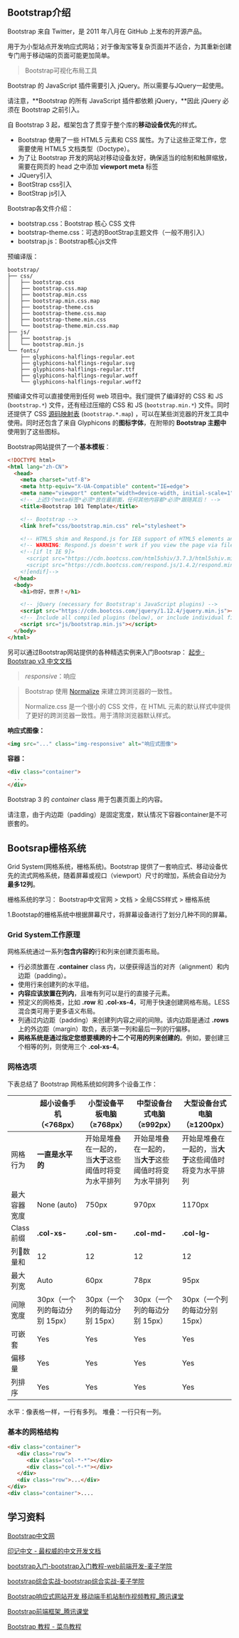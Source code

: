 ## Bootstrap介绍

Bootstrap 来自 Twitter，是 2011 年八月在 GitHub 上发布的开源产品。

用于为小型站点开发响应式网站；对于像淘宝等复杂页面并不适合，为其重新创建专门用于移动端的页面可能更加简单。



> Bootstrap可视化布局工具



Bootstrap 的 JavaScript 插件需要引入 jQuery。所以需要与JQuery一起使用。

请注意，**Bootstrap 的所有 JavaScript 插件都依赖 jQuery，**因此 jQuery 必须在 Bootstrap 之前引入。

自 Bootstrap 3 起，框架包含了贯穿于整个库的**移动设备优先**的样式。



* Bootstrap 使用了一些 HTML5 元素和 CSS 属性。为了让这些正常工作，您需要使用 HTML5 文档类型（Doctype）。
* 为了让 Bootstrap 开发的网站对移动设备友好，确保适当的绘制和触屏缩放，需要在网页的 head 之中添加 **viewport meta** 标签
* JQuery引入
* BootStrap css引入
* BootStrap js引入




Bootstrap各文件介绍：

* bootstrap.css：Bootstrap 核心 CSS 文件
* bootstrap-theme.css：可选的BootStrap主题文件（一般不用引入）
* bootstrap.js：Bootstrap核心js文件



预编译版：

```
bootstrap/
├── css/
│   ├── bootstrap.css
│   ├── bootstrap.css.map
│   ├── bootstrap.min.css
│   ├── bootstrap.min.css.map
│   ├── bootstrap-theme.css
│   ├── bootstrap-theme.css.map
│   ├── bootstrap-theme.min.css
│   └── bootstrap-theme.min.css.map
├── js/
│   ├── bootstrap.js
│   └── bootstrap.min.js
└── fonts/
    ├── glyphicons-halflings-regular.eot
    ├── glyphicons-halflings-regular.svg
    ├── glyphicons-halflings-regular.ttf
    ├── glyphicons-halflings-regular.woff
    └── glyphicons-halflings-regular.woff2
```

预编译文件可以直接使用到任何 web 项目中。我们提供了编译好的 CSS 和 JS (`bootstrap.*`) 文件，还有经过压缩的 CSS 和 JS (`bootstrap.min.*`) 文件。同时还提供了 CSS [源码映射表](https://developer.chrome.com/devtools/docs/css-preprocessors) (`bootstrap.*.map`) ，可以在某些浏览器的开发工具中使用。同时还包含了来自 Glyphicons 的**图标字体**，在附带的 **Bootstrap 主题中**使用到了这些图标。






Bootstrap网站提供了一个**基本模板**：

```html
<!DOCTYPE html>
<html lang="zh-CN">
  <head>
    <meta charset="utf-8">
    <meta http-equiv="X-UA-Compatible" content="IE=edge">
    <meta name="viewport" content="width=device-width, initial-scale=1">
    <!-- 上述3个meta标签*必须*放在最前面，任何其他内容都*必须*跟随其后！ -->
    <title>Bootstrap 101 Template</title>

    <!-- Bootstrap -->
    <link href="css/bootstrap.min.css" rel="stylesheet">

    <!-- HTML5 shim and Respond.js for IE8 support of HTML5 elements and media queries -->
    <!-- WARNING: Respond.js doesn't work if you view the page via file:// -->
    <!--[if lt IE 9]>
      <script src="https://cdn.bootcss.com/html5shiv/3.7.3/html5shiv.min.js"></script>
      <script src="https://cdn.bootcss.com/respond.js/1.4.2/respond.min.js"></script>
    <![endif]-->
  </head>
  <body>
    <h1>你好，世界！</h1>

    <!-- jQuery (necessary for Bootstrap's JavaScript plugins) -->
    <script src="https://cdn.bootcss.com/jquery/1.12.4/jquery.min.js"></script>
    <!-- Include all compiled plugins (below), or include individual files as needed -->
    <script src="js/bootstrap.min.js"></script>
  </body>
</html>
```



另可以通过Bootstrap网站提供的各种精选实例来入门Bootsrap： [起步 · Bootstrap v3 中文文档](http://v3.bootcss.com/getting-started/#examples)








> *responsive*：响应



> Bootstrap 使用 [Normalize](http://necolas.github.io/normalize.css/) 来建立跨浏览器的一致性。
>
> Normalize.css 是一个很小的 CSS 文件，在 HTML 元素的默认样式中提供了更好的跨浏览器一致性。用于清除浏览器默认样式。



**响应式图像：**

```html
<img src="..." class="img-responsive" alt="响应式图像">
```



**容器：**

```html
<div class="container">
  ...
</div>
```

Bootstrap 3 的 *container* class 用于包裹页面上的内容。

请注意，由于内边距（padding）是固定宽度，默认情况下容器container是不可嵌套的。



## Bootsrap栅格系统

Grid System(网格系统，栅格系统)。Bootstrap 提供了一套响应式、移动设备优先的流式网格系统，随着屏幕或视口（viewport）尺寸的增加，系统会自动分为**最多12列**。


栅格系统的学习：  Bootstrap中文官网 > 文档 > 全局CSS样式 > 栅格系统


1.Bootstap的栅格系统中根据屏幕尺寸，将屏幕设备进行了划分几种不同的屏幕。



### Grid System工作原理





网格系统通过一系列**包含内容的**行和列来创建页面布局。

* 行必须放置在 **.container** class 内，以便获得适当的对齐（alignment）和内边距（padding）。
* 使用行来创建列的水平组。
* **内容应该放置在列内**，且唯有列可以是行的直接子元素。
* 预定义的网格类，比如 **.row** 和 **.col-xs-4**，可用于快速创建网格布局。LESS 混合类可用于更多语义布局。
* 列通过内边距（padding）来创建列内容之间的间隙。该内边距是通过 **.rows** 上的外边距（margin）取负，表示第一列和最后一列的行偏移。
* **网格系统是通过指定您想要横跨的十二个可用的列来创建的**。例如，要创建三个相等的列，则使用三个 **.col-xs-4**。






### 网格选项

下表总结了 Bootstrap 网格系统如何跨多个设备工作：

|          | 超小设备手机（<768px）      | 小型设备平板电脑（≥768px）              | 中型设备台式电脑（≥992px）              | 大型设备台式电脑（≥1200px）             |
| -------- | ------------------- | ----------------------------- | ----------------------------- | ----------------------------- |
| 网格行为     | **一直是水平的**          | 开始是堆叠在一起的，当**大于**这些阈值时将变为水平排列 | 开始是堆叠在一起的，当**大于**这些阈值时将变为水平排列 | 开始是堆叠在一起的，当**大于**这些阈值时将变为水平排列 |
| 最大容器宽度   | None (auto)         | 750px                         | 970px                         | 1170px                        |
| Class 前缀 | **.col-xs-**        | **.col-sm-**                  | **.col-md-**                  | **.col-lg-**                  |
| 列数量和    | 12                  | 12                            | 12                            | 12                            |
| 最大列宽     | Auto                | 60px                          | 78px                          | 95px                          |
| 间隙宽度     | 30px（一个列的每边分别 15px） | 30px（一个列的每边分别 15px）           | 30px（一个列的每边分别 15px）           | 30px（一个列的每边分别 15px）           |
| 可嵌套      | Yes                 | Yes                           | Yes                           | Yes                           |
| 偏移量      | Yes                 | Yes                           | Yes                           | Yes                           |
| 列排序      | Yes                 | Yes                           | Yes                           | Yes                           |


水平：像表格一样，一行有多列。
堆叠：一行只有一列。




### 基本的网格结构

```html
<div class="container">
   <div class="row">
      <div class="col-*-*"></div>
      <div class="col-*-*"></div>      
   </div>
   <div class="row">...</div>
</div>
<div class="container">....
```









## 学习资料


[Bootstrap中文网](http://www.bootcss.com/ "Bootstrap中文网")

[印记中文 - 最权威的中文开发文档](https://docschina.org/ "印记中文 - 最权威的中文开发文档")

[bootstrap入门-bootstrap入门教程-web前端开发-麦子学院](http://www.maiziedu.com/course/304/ "bootstrap入门-bootstrap入门教程-web前端开发-麦子学院")

[bootstrap综合实战-bootstrap综合实战-麦子学院](http://www.maiziedu.com/course/543/ "bootstrap综合实战-bootstrap综合实战-麦子学院")

[Bootstrap响应式网站开发 移动端手机站制作视频教程_腾讯课堂](https://ke.qq.com/course/228137)

[Bootstrap前端框架_腾讯课堂](https://ke.qq.com/course/191050 "Bootstrap前端框架_腾讯课堂")

[Bootstrap 教程 - 菜鸟教程](http://www.runoob.com/bootstrap/bootstrap-tutorial.html "Bootstrap 教程 - 菜鸟教程")




